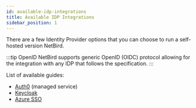 ```yaml
---
id: available-idp-integrations
title: Available IDP Integrations
sidebar_position: 1
---
```


There are a few Identity Provider options that you can choose to run a self-hosted version NetBird.

:::tip OpenID
NetBird supports generic OpenID (OIDC) protocol allowing for the integration with any IDP that follows the specification.
:::

List of available guides:
- [Auth0](/integrations/identity-providers/self-hosted/using-netbird-with-auth0) (managed service)
- [Keycloak](/integrations/identity-providers/self-hosted/using-netbird-with-keycloak)
- [Azure SSO](/integrations/identity-providers/self-hosted/using-netbird-with-Azure-SSO)
